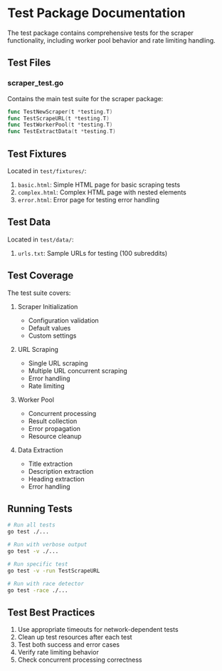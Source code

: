 # Test Package Documentation

The test package contains comprehensive tests for the scraper functionality, including worker pool behavior and rate limiting handling.

## Test Files

### scraper_test.go

Contains the main test suite for the scraper package:

```go
func TestNewScraper(t *testing.T)
func TestScrapeURL(t *testing.T)
func TestWorkerPool(t *testing.T)
func TestExtractData(t *testing.T)
```

## Test Fixtures

Located in `test/fixtures/`:

1. `basic.html`: Simple HTML page for basic scraping tests
2. `complex.html`: Complex HTML page with nested elements
3. `error.html`: Error page for testing error handling

## Test Data

Located in `test/data/`:

1. `urls.txt`: Sample URLs for testing (100 subreddits)

## Test Coverage

The test suite covers:

1. Scraper Initialization
   - Configuration validation
   - Default values
   - Custom settings

2. URL Scraping
   - Single URL scraping
   - Multiple URL concurrent scraping
   - Error handling
   - Rate limiting

3. Worker Pool
   - Concurrent processing
   - Result collection
   - Error propagation
   - Resource cleanup

4. Data Extraction
   - Title extraction
   - Description extraction
   - Heading extraction
   - Error handling

## Running Tests

```bash
# Run all tests
go test ./...

# Run with verbose output
go test -v ./...

# Run specific test
go test -v -run TestScrapeURL

# Run with race detector
go test -race ./...
```

## Test Best Practices

1. Use appropriate timeouts for network-dependent tests
2. Clean up test resources after each test
3. Test both success and error cases
4. Verify rate limiting behavior
5. Check concurrent processing correctness 
